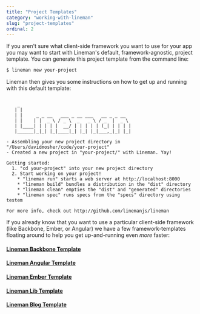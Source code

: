```yaml
---
title: "Project Templates"
category: "working-with-lineman"
slug: "project-templates"
ordinal: 2
---
```


If you aren't sure what client-side framework you want to use for your app you may want to start with Lineman's default, framework-agnostic, project template. You can generate this project template from the command line:

```bash
$ lineman new your-project
```

Lineman then gives you some instructions on how to get up and running with this default template:

<pre><code>
    _
   | |
   | |     _ _ __   ___ _ __ ___   __ _ _ __
   | |    | |  _ \ / _ \  _   _ \ / _  |  _ \
   | |____| | | | |  __/ | | | | | (_| | | | |
   |______|_|_| |_|____|_| |_| |_|___,_|_| |_|

- Assembling your new project directory in "/Users/davidmosher/code/your-project"
- Created a new project in "your-project/" with Lineman. Yay!

Getting started:
  1. "cd your-project" into your new project directory
  2. Start working on your project!
    * "lineman run" starts a web server at http://localhost:8000
    * "lineman build" bundles a distribution in the "dist" directory
    * "lineman clean" empties the "dist" and "generated" directories
    * "lineman spec" runs specs from the "specs" directory using testem

For more info, check out http://github.com/linemanjs/lineman
</code></pre>

If you already know that you want to use a particular client-side framework (like Backbone, Ember, or Angular) we have a few framework-templates floating around to help you get up-and-running even _more_ faster:

<div class="template-projects">
  <a href="https://github.com/linemanjs/lineman-backbone-template" target="_blank">
    <div class="templates backbone"></div>
    <h4>Lineman Backbone Template</h4>
  </a>
  <a href="https://github.com/linemanjs/lineman-angular-template" target="_blank">
    <div class="templates angular"></div>
    <h4>Lineman Angular Template</h4>
  </a>
  <a href="https://github.com/linemanjs/lineman-ember-template" target="_blank">
    <div class="templates ember"></div>
    <h4>Lineman Ember Template</h4>
  </a>
  <a href="https://github.com/linemanjs/lineman-lib-template" target="_blank">
    <div class="templates lib"></div>
    <h4>Lineman Lib Template</h4>
  </a>
  <a href="https://github.com/linemanjs/lineman-blog-template" target="_blank">
    <div class="templates blog"></div>
    <h4>Lineman Blog Template</h4>
  </a>
</div>
